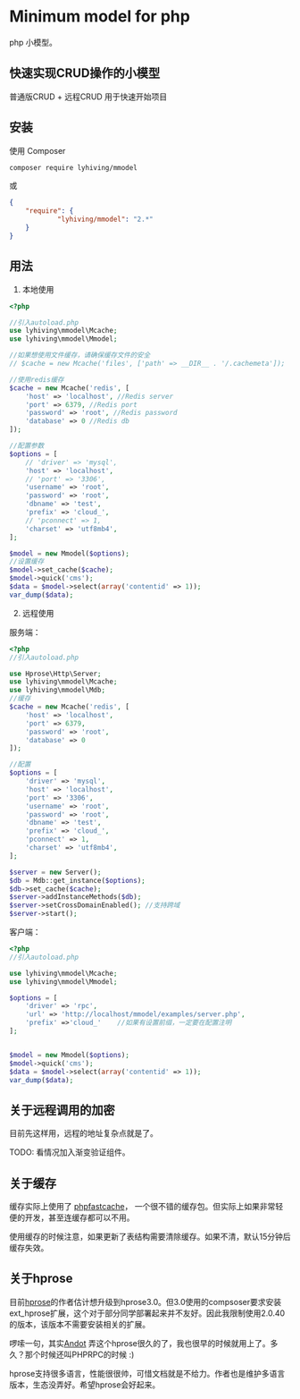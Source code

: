 # Minimum model for php

php 小模型。

## 快速实现CRUD操作的小模型

普通版CRUD + 远程CRUD 用于快速开始项目


## 安装

使用 Composer


```bash
composer require lyhiving/mmodel
```

或

```json
{
    "require": {
            "lyhiving/mmodel": "2.*"
    }
}
```

## 用法

1. 本地使用

```php
<?php

//引入autoload.php 
use lyhiving\mmodel\Mcache;
use lyhiving\mmodel\Mmodel;

//如果想使用文件缓存，请确保缓存文件的安全
// $cache = new Mcache('files', ['path' => __DIR__ . '/.cachemeta']);

//使用redis缓存
$cache = new Mcache('redis', [
    'host' => 'localhost', //Redis server
    'port' => 6379, //Redis port
    'password' => 'root', //Redis password
    'database' => 0 //Redis db
]);

//配置参数
$options = [
    // 'driver' => 'mysql',
    'host' => 'localhost',
    // 'port' => '3306',
    'username' => 'root',
    'password' => 'root',
    'dbname' => 'test',
    'prefix' => 'cloud_',
    // 'pconnect' => 1,
    'charset' => 'utf8mb4',
];

$model = new Mmodel($options);
//设置缓存
$model->set_cache($cache);
$model->quick('cms');
$data = $model->select(array('contentid' => 1));
var_dump($data);

```

2. 远程使用

服务端：

```php
<?php
//引入autoload.php 

use Hprose\Http\Server;
use lyhiving\mmodel\Mcache;
use lyhiving\mmodel\Mdb;
//缓存
$cache = new Mcache('redis', [
    'host' => 'localhost',
    'port' => 6379,
    'password' => 'root',
    'database' => 0
]);

//配置
$options = [
    'driver' => 'mysql',
    'host' => 'localhost',
    'port' => '3306',
    'username' => 'root',
    'password' => 'root',
    'dbname' => 'test',
    'prefix' => 'cloud_',
    'pconnect' => 1,
    'charset' => 'utf8mb4',
];

$server = new Server();
$db = Mdb::get_instance($options);
$db->set_cache($cache);
$server->addInstanceMethods($db);
$server->setCrossDomainEnabled(); //支持跨域
$server->start();
```

客户端：

```php
<?php
//引入autoload.php 

use lyhiving\mmodel\Mcache;
use lyhiving\mmodel\Mmodel;

$options = [
    'driver' => 'rpc',
    'url' => 'http://localhost/mmodel/examples/server.php',
    'prefix' =>'cloud_'    //如果有设置前缀，一定要在配置注明
];


$model = new Mmodel($options);
$model->quick('cms');
$data = $model->select(array('contentid' => 1));
var_dump($data);
```

## 关于远程调用的加密

目前先这样用，远程的地址复杂点就是了。

TODO: 看情况加入渐变验证组件。

## 关于缓存

缓存实际上使用了 [phpfastcache](https://github.com/PHPSocialNetwork/phpfastcache)， 一个很不错的缓存包。但实际上如果非常轻便的开发，甚至连缓存都可以不用。

使用缓存的时候注意，如果更新了表结构需要清除缓存。如果不清，默认15分钟后缓存失效。
 
## 关于hprose

目前[hprose](https://github.com/hprose/hprose-php)的作者估计想升级到hprose3.0。但3.0使用的compsoser要求安装ext_hprose扩展，这个对于部分同学部署起来并不友好。因此我限制使用2.0.40的版本，该版本不需要安装相关的扩展。

啰嗦一句，其实[Andot](https://github.com/hprose) 弄这个hprose很久的了，我也很早的时候就用上了。多久？那个时候还叫PHPRPC的时候 :) 

hprose支持很多语言，性能很很帅，可惜文档就是不给力。作者也是维护多语言版本，生态没弄好。希望hprose会好起来。

